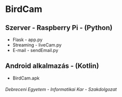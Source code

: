 # BirdCam

## Szerver - Raspberry Pi - (Python)

* Flask - app.py
* Streaming - liveCam.py
* E-mail - sendEmail.py

## Android alkalmazás - (Kotlin)

* BirdCam.apk


###### Debreceni Egyetem - Informatikai Kar - Szakdolgozat
